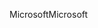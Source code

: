 <span data-ttu-id="f0bfc-101">Microsoft</span><span class="sxs-lookup"><span data-stu-id="f0bfc-101">Microsoft</span></span>